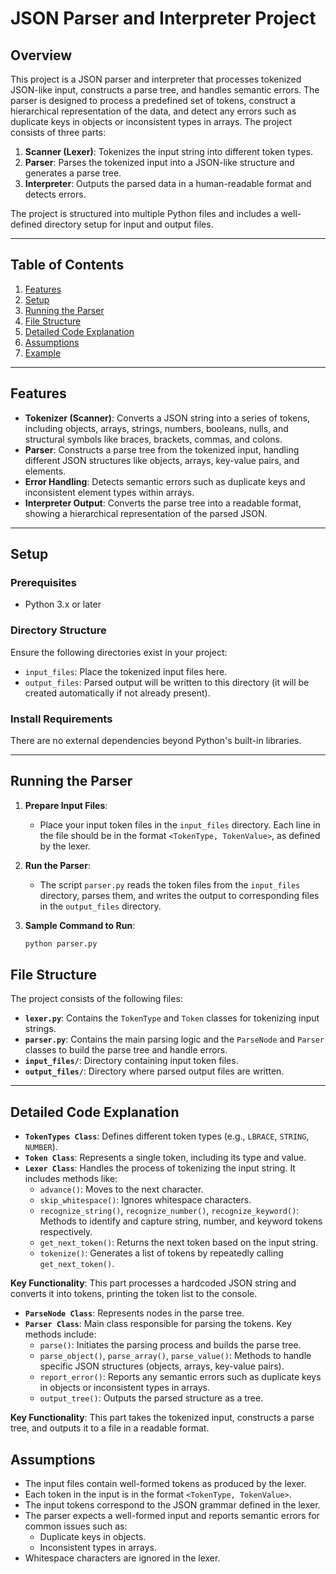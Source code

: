 # JSON Parser and Interpreter Project

## Overview

This project is a JSON parser and interpreter that processes tokenized JSON-like input, constructs a parse tree, and handles semantic errors. The parser is designed to process a predefined set of tokens, construct a hierarchical representation of the data, and detect any errors such as duplicate keys in objects or inconsistent types in arrays. The project consists of three parts:

1. **Scanner (Lexer)**: Tokenizes the input string into different token types.
2. **Parser**: Parses the tokenized input into a JSON-like structure and generates a parse tree.
3. **Interpreter**: Outputs the parsed data in a human-readable format and detects errors.

The project is structured into multiple Python files and includes a well-defined directory setup for input and output files.

---

## Table of Contents

1. [Features](#features)
2. [Setup](#setup)
3. [Running the Parser](#running-the-parser)
4. [File Structure](#file-structure)
5. [Detailed Code Explanation](#detailed-code-explanation)
6. [Assumptions](#assumptions)
7. [Example](#example)

---

## Features

- **Tokenizer (Scanner)**: Converts a JSON string into a series of tokens, including objects, arrays, strings, numbers, booleans, nulls, and structural symbols like braces, brackets, commas, and colons.
- **Parser**: Constructs a parse tree from the tokenized input, handling different JSON structures like objects, arrays, key-value pairs, and elements.
- **Error Handling**: Detects semantic errors such as duplicate keys and inconsistent element types within arrays.
- **Interpreter Output**: Converts the parse tree into a readable format, showing a hierarchical representation of the parsed JSON.

---

## Setup

### Prerequisites

- Python 3.x or later

### Directory Structure

Ensure the following directories exist in your project:

- `input_files`: Place the tokenized input files here.
- `output_files`: Parsed output will be written to this directory (it will be created automatically if not already present).

### Install Requirements

There are no external dependencies beyond Python's built-in libraries.

---

## Running the Parser

1. **Prepare Input Files**:
   - Place your input token files in the `input_files` directory. Each line in the file should be in the format `<TokenType, TokenValue>`, as defined by the lexer.
   
2. **Run the Parser**:
   - The script `parser.py` reads the token files from the `input_files` directory, parses them, and writes the output to corresponding files in the `output_files` directory.

3. **Sample Command to Run**:
   ```bash
   python parser.py

## File Structure

The project consists of the following files:

- **`lexer.py`**: Contains the `TokenType` and `Token` classes for tokenizing input strings.
- **`parser.py`**: Contains the main parsing logic and the `ParseNode` and `Parser` classes to build the parse tree and handle errors.
- **`input_files/`**: Directory containing input token files.
- **`output_files/`**: Directory where parsed output files are written.

---

## Detailed Code Explanation


- **`TokenTypes Class`**: Defines different token types (e.g., `LBRACE`, `STRING`, `NUMBER`).
- **`Token Class`**: Represents a single token, including its type and value.
- **`Lexer Class`**: Handles the process of tokenizing the input string. It includes methods like:
  - `advance()`: Moves to the next character.
  - `skip_whitespace()`: Ignores whitespace characters.
  - `recognize_string()`, `recognize_number()`, `recognize_keyword()`: Methods to identify and capture string, number, and keyword tokens respectively.
  - `get_next_token()`: Returns the next token based on the input string.
  - `tokenize()`: Generates a list of tokens by repeatedly calling `get_next_token()`.

**Key Functionality**: This part processes a hardcoded JSON string and converts it into tokens, printing the token list to the console.


- **`ParseNode Class`**: Represents nodes in the parse tree.
- **`Parser Class`**: Main class responsible for parsing the tokens. Key methods include:
  - `parse()`: Initiates the parsing process and builds the parse tree.
  - `parse_object()`, `parse_array()`, `parse_value()`: Methods to handle specific JSON structures (objects, arrays, key-value pairs).
  - `report_error()`: Reports any semantic errors such as duplicate keys in objects or inconsistent types in arrays.
  - `output_tree()`: Outputs the parsed structure as a tree.

**Key Functionality**: This part takes the tokenized input, constructs a parse tree, and outputs it to a file in a readable format.


## Assumptions

- The input files contain well-formed tokens as produced by the lexer.
- Each token in the input is in the format `<TokenType, TokenValue>`.
- The input tokens correspond to the JSON grammar defined in the lexer.
- The parser expects a well-formed input and reports semantic errors for common issues such as:
  - Duplicate keys in objects.
  - Inconsistent types in arrays.
- Whitespace characters are ignored in the lexer.
